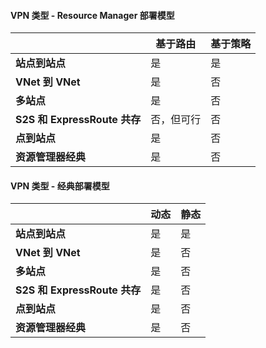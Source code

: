 #### VPN 类型 - Resource Manager 部署模型

| | **基于路由** | **基于策略** |
|-----------------------------------|--------------------|------------------|
| **站点到站点** | 是 | 是 |
| **VNet 到 VNet** | 是 | 否 |
| **多站点** | 是 | 否 |
| **S2S 和 ExpressRoute 共存** | 否，但可行 | 否 |
| **点到站点** | 是 | 否 |
| **资源管理器经典** | 是 | 否 |


#### VPN 类型 - 经典部署模型


| | **动态** | **静态** |
|---------------------------------------------|--------------------|--------------|
| **站点到站点** | 是 | 是 |
| **VNet 到 VNet** | 是 | 否 |
| **多站点** | 是 | 否 |
| **S2S 和 ExpressRoute 共存** | 是 | 否 |
| **点到站点** | 是 | 否 |
| **资源管理器经典** | 是 | 否 |

<!---HONumber=Mooncake_0425_2016-->